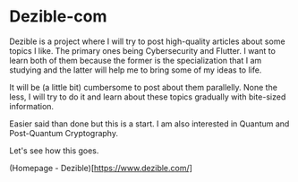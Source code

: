 # Dezible-com

Dezible is a project where I will try to post high-quality articles about some topics I like. The primary ones being Cybersecurity and Flutter. I want to learn both of them because the former is the specialization that I am studying and the latter will help me to bring some of my ideas to life.

It will be (a little bit) cumbersome to post about them parallelly. None the less, I will try to do it and learn about these topics gradually with bite-sized information.

Easier said than done but this is a start. I am also interested in Quantum and Post-Quantum Cryptography.

Let's see how this goes.

(Homepage - Dezible)[https://www.dezible.com/]
